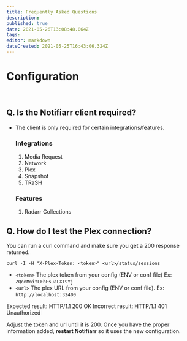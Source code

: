 ```yaml
---
title: Frequently Asked Questions
description: 
published: true
date: 2021-05-26T13:08:48.064Z
tags: 
editor: markdown
dateCreated: 2021-05-25T16:43:06.324Z
---
```


# Configuration
<br>

## Q. Is the Notifiarr client required?

- The client is only required for certain integrations/features.

	### Integrations
    1. Media Request
    1. Network 
    1. Plex 
    1. Snapshot 
    1. TRaSH 

  ### Features
    1. Radarr Collections
    
## Q. How do I test the Plex connection?

You can run a curl command and make sure you get a 200 response returned. 

```curl -I -H "X-Plex-Token: <token>" <url>/status/sessions```

- `<token>` The plex token from your config (ENV or conf file) Ex: `ZQonMnitLFbFsuaLXT9Yj`
- `<url>` The plex URL from your config (ENV or conf file). Ex: `http://localhost:32400`


Expected result: HTTP/1.1 200 OK
Incorrect result: HTTP/1.1 401 Unauthorized

Adjust the token and url until it is 200. Once you have the proper information added, **restart Notifiarr** so it uses the new configuration.